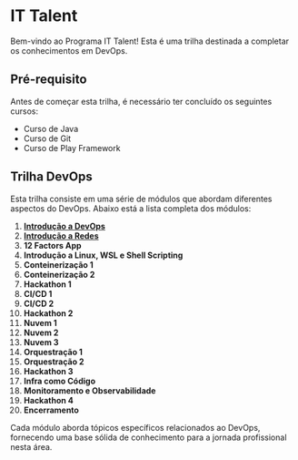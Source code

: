 # IT Talent

Bem-vindo ao Programa IT Talent! Esta é uma trilha destinada a completar os conhecimentos em DevOps.

## Pré-requisito

Antes de começar esta trilha, é necessário ter concluído os seguintes cursos:
- Curso de Java
- Curso de Git
- Curso de Play Framework

## Trilha DevOps

Esta trilha consiste em uma série de módulos que abordam diferentes aspectos do DevOps. Abaixo está a lista completa dos módulos:

1. **[Introdução a DevOps](01_introducao_a_devops)**
2. **[Introdução a Redes](02_introducao_a_redes)**
3. **12 Factors App**
4. **Introdução a Linux, WSL e Shell Scripting**
5. **Conteinerização 1**
6. **Conteinerização 2**
7. **Hackathon 1**
8. **CI/CD 1**
9. **CI/CD 2**
10. **Hackathon 2**
11. **Nuvem 1**
12. **Nuvem 2**
13. **Nuvem 3**
14. **Orquestração 1**
15. **Orquestração 2**
16. **Hackathon 3**
17. **Infra como Código**
18. **Monitoramento e Observabilidade**
19. **Hackathon 4**
20. **Encerramento**

Cada módulo aborda tópicos específicos relacionados ao DevOps, fornecendo uma base sólida de conhecimento para a jornada profissional nesta área.
